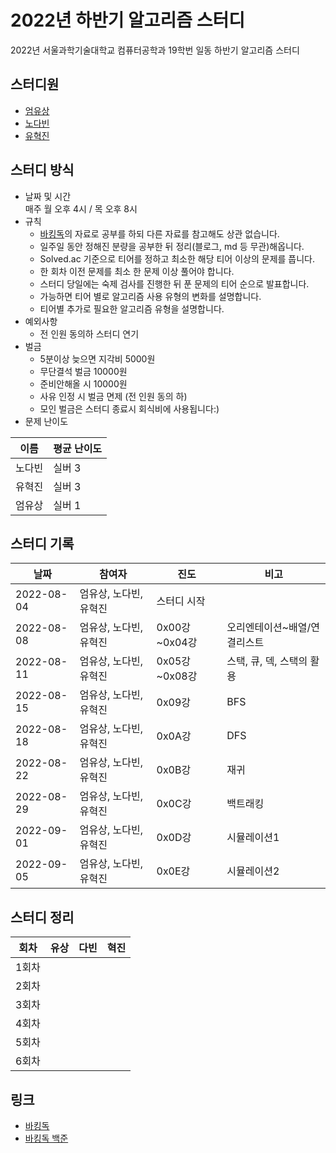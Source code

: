 # 2022년 하반기 알고리즘 스터디

2022년 서울과학기술대학교 컴퓨터공학과 19학번 일동 하반기 알고리즘 스터디

## 스터디원
- [엄유상](https://github.com/eomyoosang)
- [노다빈](https://github.com/nodb)
- [유혁진](https://github.com/yhj0329)

## 스터디 방식
- 날짜 및 시간  
매주 월 오후 4시 / 목 오후 8시
- 규칙
   - [바킹독](https://blog.encrypted.gg/category/%EA%B0%95%EC%A2%8C/%EC%8B%A4%EC%A0%84%20%EC%95%8C%EA%B3%A0%EB%A6%AC%EC%A6%98)의 자료로 공부를 하되 다른 자료를 참고해도 상관 없습니다.
   - 일주일 동안 정해진 분량을 공부한 뒤 정리(블로그, md 등 무관)해옵니다.
   - Solved.ac 기준으로 티어를 정하고 최소한 해당 티어 이상의 문제를 풉니다.
   - 한 회차 이전 문제를 최소 한 문제 이상 풀어야 합니다.
   - 스터디 당일에는 숙제 검사를 진행한 뒤 푼 문제의 티어 순으로 발표합니다.
   - 가능하면 티어 별로 알고리즘 사용 유형의 변화를 설명합니다.
   - 티어별 추가로 필요한 알고리즘 유형을 설명합니다.
- 예외사항
   - 전 인원 동의하 스터디 연기
- 벌금
   - 5분이상 늦으면 지각비 5000원
   - 무단결석 벌금 10000원
   - 준비안해올 시 10000원
   - 사유 인정 시 벌금 면제 (전 인원 동의 하)
   - 모인 벌금은 스터디 종료시 회식비에 사용됩니다:)
- 문제 난이도

|이름|평균 난이도|
|--|-----|
|노다빈|실버 3|
|유혁진|실버 3|
|엄유상|실버 1|

## 스터디 기록
|날짜|참여자|진도|비고|
|--|---|--|--|
|2022-08-04|엄유상, 노다빈, 유혁진|스터디 시작| |
|2022-08-08|엄유상, 노다빈, 유혁진|0x00강~0x04강|오리엔테이션~배열/연결리스트| |
|2022-08-11|엄유상, 노다빈, 유혁진|0x05강~0x08강|스택, 큐, 덱, 스택의 활용| |
|2022-08-15|엄유상, 노다빈, 유혁진|0x09강|BFS| |
|2022-08-18|엄유상, 노다빈, 유혁진|0x0A강|DFS| |
|2022-08-22|엄유상, 노다빈, 유혁진|0x0B강|재귀| |
|2022-08-29|엄유상, 노다빈, 유혁진|0x0C강|백트래킹| |
|2022-09-01|엄유상, 노다빈, 유혁진|0x0D강|시뮬레이션1| |
|2022-09-05|엄유상, 노다빈, 유혁진|0x0E강|시뮬레이션2| |


## 스터디 정리
|회차|유상|다빈|혁진|
|--|---|--|--|
|1회차| | | |
|2회차| | | |
|3회차| | | |
|4회차| | | |
|5회차| | | |
|6회차| | | |

## 링크
- [바킹독](https://blog.encrypted.gg/category/%EA%B0%95%EC%A2%8C/%EC%8B%A4%EC%A0%84%20%EC%95%8C%EA%B3%A0%EB%A6%AC%EC%A6%98?page=2)
- [바킹독 백준](https://github.com/encrypted-def/basic-algo-lecture/blob/master/workbook.md)
